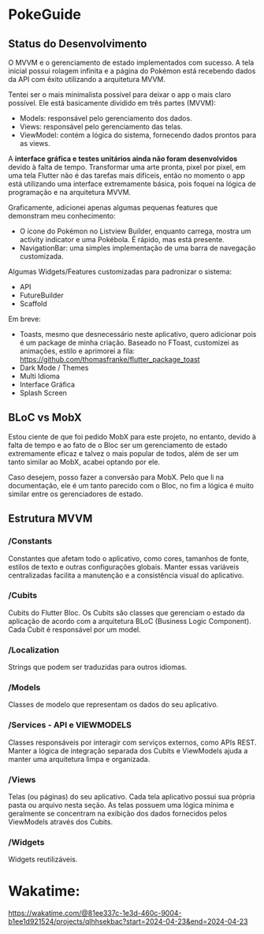 # PokeGuide

## Status do Desenvolvimento

O MVVM e o gerenciamento de estado implementados com sucesso. A tela inicial possui rolagem infinita e a página do Pokémon está recebendo dados da API com êxito utilizando a arquitetura MVVM.

Tentei ser o mais minimalista possível para deixar o app o mais claro possível. Ele está basicamente dividido em três partes (MVVM):

- Models: responsável pelo gerenciamento dos dados.
- Views: responsável pelo gerenciamento das telas.
- ViewModel: contém a lógica do sistema, fornecendo dados prontos para as views.

A **interface gráfica e testes unitários ainda não foram desenvolvidos** devido à falta de tempo. Transformar uma arte pronta, pixel por pixel, em uma tela Flutter não é das tarefas mais difíceis, então no momento o app está utilizando uma interface extremamente básica, pois foquei na lógica de programação e na arquitetura MVVM.

Graficamente, adicionei apenas algumas pequenas features que demonstram meu conhecimento:
- O ícone do Pokémon no Listview Builder, enquanto carrega, mostra um activity indicator e uma Pokébola. É rápido, mas está presente.
- NavigationBar: uma simples implementação de uma barra de navegação customizada.

Algumas Widgets/Features customizadas para padronizar o sistema:

- API
- FutureBuilder
- Scaffold

Em breve:
- Toasts, mesmo que desnecessário neste aplicativo, quero adicionar pois é um package de minha criação. Baseado no FToast, customizei as animações, estilo e aprimorei a fila: https://github.com/thomasfranke/flutter_package_toast
- Dark Mode / Themes
- Multi Idioma
- Interface Gráfica
- Splash Screen

## BLoC vs MobX

Estou ciente de que foi pedido MobX para este projeto, no entanto, devido à falta de tempo e ao fato de o Bloc ser um gerenciamento de estado extremamente eficaz e talvez o mais popular de todos, além de ser um tanto similar ao MobX, acabei optando por ele.

Caso desejem, posso fazer a conversão para MobX. Pelo que li na documentação, ele é um tanto parecido com o Bloc, no fim a lógica é muito similar entre os gerenciadores de estado.

## Estrutura MVVM

### /Constants
Constantes que afetam todo o aplicativo, como cores, tamanhos de fonte, estilos de texto e outras configurações globais. Manter essas variáveis centralizadas facilita a manutenção e a consistência visual do aplicativo.

### /Cubits
Cubits do Flutter Bloc. Os Cubits são classes que gerenciam o estado da aplicação de acordo com a arquitetura BLoC (Business Logic Component). Cada Cubit é responsável por um model.

### /Localization
Strings que podem ser traduzidas para outros idiomas.

### /Models
Classes de modelo que representam os dados do seu aplicativo.

### /Services - API e VIEWMODELS
Classes responsáveis por interagir com serviços externos, como APIs REST. Manter a lógica de integração separada dos Cubits e ViewModels ajuda a manter uma arquitetura limpa e organizada.

### /Views
Telas (ou páginas) do seu aplicativo. Cada tela aplicativo possui sua própria pasta ou arquivo nesta seção. As telas possuem uma lógica mínima e geralmente se concentram na exibição dos dados fornecidos pelos ViewModels através dos Cubits.

### /Widgets
Widgets reutilizáveis.

# Wakatime:
https://wakatime.com/@81ee337c-1e3d-460c-9004-b1ee1d921524/projects/qlhhsekbac?start=2024-04-23&end=2024-04-23